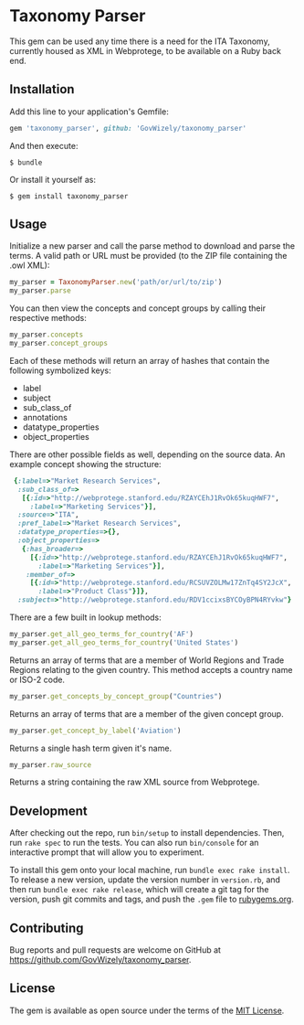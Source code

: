 # Taxonomy Parser

This gem can be used any time there is a need for the ITA Taxonomy, currently housed as XML in Webprotege, to be available on a Ruby back end.

## Installation

Add this line to your application's Gemfile:

```ruby
gem 'taxonomy_parser', github: 'GovWizely/taxonomy_parser'
```

And then execute:

    $ bundle

Or install it yourself as:

    $ gem install taxonomy_parser

## Usage

Initialize a new parser and call the parse method to download and parse the terms.  A valid path or URL must be provided (to the ZIP file containing the .owl XML):

```ruby
my_parser = TaxonomyParser.new('path/or/url/to/zip')
my_parser.parse
```

You can then view the concepts and concept groups by calling their respective methods:

```ruby
my_parser.concepts
my_parser.concept_groups
```

Each of these methods will return an array of hashes that contain the following symbolized keys:

* label
* subject
* sub_class_of
* annotations
* datatype_properties
* object_properties

There are other possible fields as well, depending on the source data.  An example concept showing the structure:
```ruby
 {:label=>"Market Research Services",
  :sub_class_of=>
   [{:id=>"http://webprotege.stanford.edu/RZAYCEhJ1RvOk65kuqHWF7",
     :label=>"Marketing Services"}],
  :source=>"ITA",
  :pref_label=>"Market Research Services",
  :datatype_properties=>{},
  :object_properties=>
   {:has_broader=>
     [{:id=>"http://webprotege.stanford.edu/RZAYCEhJ1RvOk65kuqHWF7",
       :label=>"Marketing Services"}],
    :member_of=>
     [{:id=>"http://webprotege.stanford.edu/RCSUVZOLMw17ZnTq4SY2JcX",
       :label=>"Product Class"}]},
  :subject=>"http://webprotege.stanford.edu/RDV1ccixsBYCOyBPN4RYvkw"}
```

There are a few built in lookup methods:

```ruby
my_parser.get_all_geo_terms_for_country('AF')
my_parser.get_all_geo_terms_for_country('United States')
```
Returns an array of terms that are a member of World Regions and Trade Regions relating to the given country.  This method accepts a country name or ISO-2 code.

```ruby
my_parser.get_concepts_by_concept_group("Countries")
```
Returns an array of terms that are a member of the given concept group.

```ruby
my_parser.get_concept_by_label('Aviation')
```
Returns a single hash term given it's name.

```ruby
my_parser.raw_source
```
Returns a string containing the raw XML source from Webprotege.

## Development

After checking out the repo, run `bin/setup` to install dependencies. Then, run `rake spec` to run the tests. You can also run `bin/console` for an interactive prompt that will allow you to experiment.

To install this gem onto your local machine, run `bundle exec rake install`. To release a new version, update the version number in `version.rb`, and then run `bundle exec rake release`, which will create a git tag for the version, push git commits and tags, and push the `.gem` file to [rubygems.org](https://rubygems.org).

## Contributing

Bug reports and pull requests are welcome on GitHub at https://github.com/GovWizely/taxonomy_parser.


## License

The gem is available as open source under the terms of the [MIT License](http://opensource.org/licenses/MIT).

